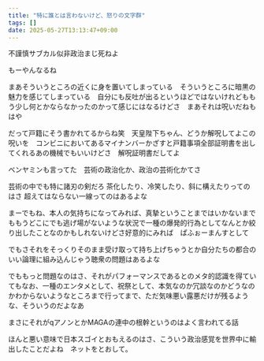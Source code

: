 ```yaml
---
title: "特に誰とは言わないけど、怒りの文字群"
tags: []
date: 2025-05-27T13:13:47+09:00
---
```


不謹慎サブカル似非政治まじ死ねよ

もーやんなるね

まあそういうところの近くに身を置いてしまっている　そういうところに暗黒の魅力を感じてしまっている　自分にも反吐が出るというほどではないけれどももう少し何とかならなかったのかって感じにはなるけどさ　まあそれは呪いだねもはや

だって戸籍にそう書かれてるからね笑　天皇陛下ちゃん、どうか解呪してよこの呪いを　コンビニにおいてあるマイナンバーかざすと戸籍事項全部証明書を出してくれるあの機械でもいいけどさ　解呪証明書だしてよ

ベンヤミンも言ってた　芸術の政治化か、政治の芸術化かてさ

芸術の中でも特に諸刃の剣だろ
茶化したり、冷笑したり、斜に構えたりってのはさ
超えてはならない一線ってのはあるよな

まーでもね、本人の気持ちになってみれば、真摯ということまではいかないまでももうどこにでも逃げ場がないような状況で一種の爆発的行為としてなんとか絞り出したことなのかもしれないけどさ好意的にみれば　ぱふぉーまんすとして

でもさそれをそっくりそのまま受け取って持ち上げちゃうとか自分たちの都合のいい論理に組み込んじゃう聴衆の問題はあるよな

でももっと問題なのはさ、それがパフォーマンスであるとのメタ的認識を得ていてもなお、一種のエンタメとして、祝祭として、本気なのか冗談なのかどうなのかわからないようなところまで行ってまで、ただ気味悪い露悪だけが残るような、そういうのだよなあ

まさにそれがqアノンとかMAGAの連中の根幹というのはよく言われてる話

ほんと悪い意味で日本スゴイとおもえるのはさ、こういう政治感覚を世界中に輸出したことだよね　ネットをとおして。
